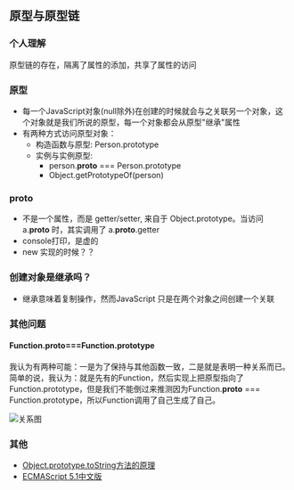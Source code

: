 ## 原型与原型链

### 个人理解
  原型链的存在，隔离了属性的添加，共享了属性的访问
  
### 原型
  - 每一个JavaScript对象(null除外)在创建的时候就会与之关联另一个对象，这个对象就是我们所说的原型，每一个对象都会从原型"继承"属性
  - 有两种方式访问原型对象：
    - 构造函数与原型: Person.prototype
    - 实例与实例原型: 
      - person.__proto__ === Person.prototype
      - Object.getPrototypeOf(person)

### __proto__
  - 不是一个属性，而是 getter/setter, 来自于 Object.prototype。当访问 a.__proto__ 时，其实调用了 a.__proto__.getter
  - console打印，是虚的
  - new 实现的时候？？

### 创建对象是继承吗？
  - 继承意味着复制操作，然而JavaScript 只是在两个对象之间创建一个关联


### 其他问题

#### Function.__proto__===Function.prototype

我认为有两种可能：一是为了保持与其他函数一致，二是就是表明一种关系而已。
简单的说，我认为：就是先有的Function，然后实现上把原型指向了Function.prototype，但是我们不能倒过来推测因为Function.__proto__ === Function.prototype，所以Function调用了自己生成了自己。

![关系图](https://user-images.githubusercontent.com/17822028/57208736-e9bbed00-7007-11e9-9d2e-aa3332327c06.png)


### 其他
  - [Object.prototype.toString方法的原理](https://www.cnblogs.com/ziyunfei/archive/2012/11/05/2754156.html)
  - [ECMAScript 5.1中文版](http://yanhaijing.com/es5/#79)
